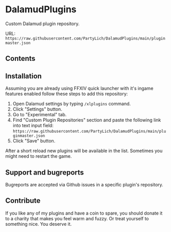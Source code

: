 # DalamudPlugins
Custom Dalamud plugin repository.

URL: `https://raw.githubusercontent.com/PartyLich/DalamudPlugins/main/pluginmaster.json`

## Contents

## Installation
Assuming you are already using FFXIV quick launcher with it's ingame features enabled follow these steps to add this repository:

1. Open Dalamud settings by typing `/xlplugins` command.
1. Click "Settings" button.
1. Go to "Experimental" tab.
1. Find "Custom Plugin Repositories" section and paste the following link into text input field:
  `https://raw.githubusercontent.com/PartyLich/DalamudPlugins/main/pluginmaster.json`
1. Click "Save" button.

After a short reload new plugins will be available in the list. Sometimes you might need to restart the game.

## Support and bugreports
Bugreports are accepted via Github issues in a specific plugin's repository.

## Contribute
If you like any of my plugins and have a coin to spare, you should donate it to a charity that makes you feel warm and fuzzy.
Or treat yourself to something nice. You deserve it.
